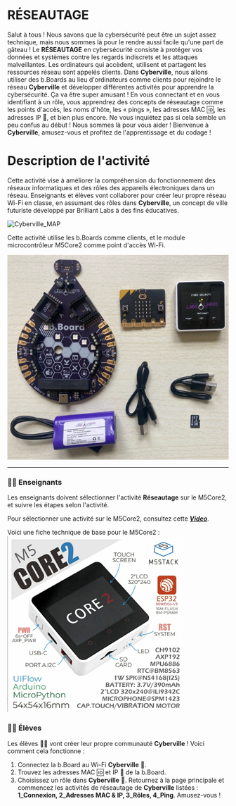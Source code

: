# RÉSEAUTAGE
Salut à tous ! Nous savons que la cybersécurité peut être un sujet assez technique, mais nous sommes là pour le rendre aussi facile qu'une part de gâteau ! Le __RÉSEAUTAGE__ en cybersécurité consiste à protéger vos données et systèmes contre les regards indiscrets et les attaques malveillantes. Les ordinateurs qui accèdent, utilisent et partagent les ressources réseau sont appelés clients. Dans __Cyberville__, nous allons utiliser des b.Boards au lieu d'ordinateurs comme clients pour rejoindre le réseau __Cyberville__ et développer différentes activités pour apprendre la cybersécurité. Ça va être super amusant ! En vous connectant et en vous identifiant à un rôle, vous apprendrez des concepts de réseautage comme les points d'accès, les noms d'hôte, les « pings », les adresses MAC 🆔, les adresses IP 📮, et bien plus encore. Ne vous inquiétez pas si cela semble un peu confus au début ! Nous sommes là pour vous aider ! Bienvenue à __Cyberville__, amusez-vous et profitez de l'apprentissage et du codage !

# Description de l'activité
Cette activité vise à améliorer la compréhension du fonctionnement des réseaux informatiques et des rôles des appareils électroniques dans un réseau. Enseignants et élèves vont collaborer pour créer leur propre réseau Wi-Fi en classe, en assumant des rôles dans __Cyberville__, un concept de ville futuriste développé par Brilliant Labs à des fins éducatives.

![Cyberville_MAP](https://github.com/Brilliant-Labs/code.bl/blob/code_alpha/packaged/docs/static/mb/projects/bboard-tutorials-cyberville/Networking/Cyberville-EN.png?raw=true "Cyberville MAP")

Cette activité utilise les b.Boards comme clients, et le module microcontrôleur M5Core2 comme point d'accès Wi-Fi.

![bbord-M5](https://github.com/Brilliant-Labs/code.bl/blob/code_alpha/packaged/docs/static/mb/projects/bboard-tutorials-cyberville/Networking/bbord-M5.png?raw=true "bbord-M5")

---

### 🧑‍🏫 Enseignants
Les enseignants doivent sélectionner l'activité __Réseautage__ sur le M5Core2, et suivre les étapes selon l'activité.

Pour sélectionner une activité sur le M5Core2, consultez cette [**_Video_**](https://www.canva.com/design/DAGJhm69_Mk/JdN1bb74mN-bKiclzST5Ag/watch?utm_content=DAGJhm69_Mk&utm_campaign=designshare&utm_medium=link&utm_source=editor).

Voici une fiche technique de base pour le M5Core2 :
<img src="https://github.com/Brilliant-Labs/code.bl/blob/code_alpha/packaged/docs/static/mb/projects/bboard-tutorials-cyberville/Networking/M5core2.png?raw=true" alt="M5core2" title="Fiche technique M5Core2" width="400" />

### 🧑‍🎓 Élèves
Les élèves 🧑‍🎓 vont créer leur propre communauté __Cyberville__ ! Voici comment cela fonctionne :
1. Connectez la b.Board au Wi-Fi __Cyberville__ 📳.
2. Trouvez les adresses MAC 🆔 et IP 📮 de la b.Board.
3. Choisissez un rôle dans __Cyberville__ 👤.
Retournez à la page principale et commencez les activités de réseautage de __Cyberville__ listées : __1_Connexion, 2_Adresses MAC & IP, 3_Rôles, 4_Ping__.
Amusez-vous !